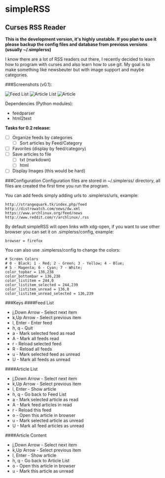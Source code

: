 # simpleRSS
## Curses RSS Reader
**This is the development version, it's highly unstable. If you plan to use it please backup the config files and database from previous versions (usually ~/.simplerss)**

I know there are a lot of RSS readers out there, I recently decided to learn how to program with curses and also learn how to use git.
My goal is to make something like newsbeuter but with image support and maybe categories.

###Screenshots (v0.1):

![Feed List](http://i.imgur.com/nIEsOGU.png)
![Article List](http://i.imgur.com/rW57uDK.png)
![Article](http://i.imgur.com/OavqQWH.png)

Dependencies (Python modules):
  * feedparser
  * html2text


**Tasks for 0.2 release:**
- [ ] Organize feeds by categories
  - [ ] Sort articles by Feed/Category
- [ ] Favorites (display by feed/category)
- [ ] Save articles to file
  - [ ] txt (markdown)
  - [ ] html
- [ ] Display Images (this would be hard)

###Configuration
Configuration files are stored in ~/.simplerss/ directory, all files are created the first time you run the program.

You can add feeds simply adding urls to .simplerss/urls, example:
```
http://strangequark.tk/index.php/feed
http://distrowatch.com/news/dw.xml
https://www.archlinux.org/feed/news
http://www.reddit.com/r/archlinux/.rss
```
By default simpleRSS will open links with xdg-open, if you want to use other browser you can set it on .simplerss/config, example:
```
browser = firefox
```
You can also use .simplerss/config to change the colors:
```
# Screen Colors
# 0 - Black; 1 - Red; 2 - Green; 3 - Yellow; 4 - Blue;
# 5 - Magenta; 6 - Cyan; 7 - White;
color_topbar = 136,238
color_bottombar = 136,238
color_listitem = 244,0
color_listitem_selected = 244,239
color_listitem_unread = 136,0
color_listitem_unread_selected = 136,239
```

###Keys
####Feed List
* j,Down Arrow - Select next item
* k,Up Arrow	 - Select previous item
* l, Enter	 - Enter feed
* h, q		 - Quit
* a			 - Mark selected feed as read
* A			 - Mark all feeds read
* r			 - Reload selected feed
* R			 - Reload all feeds
* u			 - Mark selected feed as unread
* U			 - Mark all feeds as unread

####Article List
* j,Down Arrow - Select next item
* k,Up Arrow	 - Select previous item
* l, Enter	 - Show article
* h, q		 - Go back to Feed List
* a			 - Mark selected article as read
* A			 - Mark feed articles in read
* r			 - Reload this feed
* o			 - Open this article in browser
* u			 - Mark selected article as unread
* U			 - Mark all feed articles as unread

####Article Content
* j,Down Arrow - Select next item
* k,Up Arrow	 - Select previous item
* l, Enter	 - Show article
* h, q		 - Go back to Article List
* o			 - Open this article in browser
* u			 - Mark this article as unread
